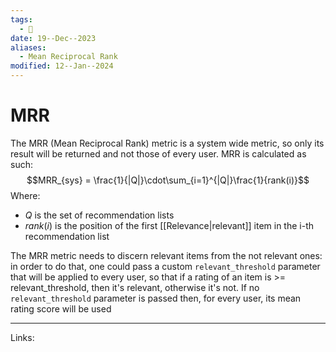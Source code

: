 ```yaml
---
tags:
  - 🌱
date: 19--Dec--2023
aliases:
  - Mean Reciprocal Rank
modified: 12--Jan--2024
---
```

# MRR
The MRR (Mean Reciprocal Rank) metric is a system wide metric, so only its result will be returned and not those of every user.
MRR is calculated as such:
$$MRR_{sys} = \frac{1}{|Q|}\cdot\sum_{i=1}^{|Q|}\frac{1}{rank(i)}$$
Where:
- $Q$ is the set of recommendation lists
- $rank(i)$ is the position of the first [[Relevance|relevant]] item in the i-th recommendation list

The MRR metric needs to discern relevant items from the not relevant ones: in order to do that, one could pass a custom `relevant_threshold` parameter that will be applied to every user, so that if a rating of an item is >= relevant_threshold, then it's relevant, otherwise it's not.
If no `relevant_threshold` parameter is passed then, for every user, its mean rating score will be used

---
Links:
